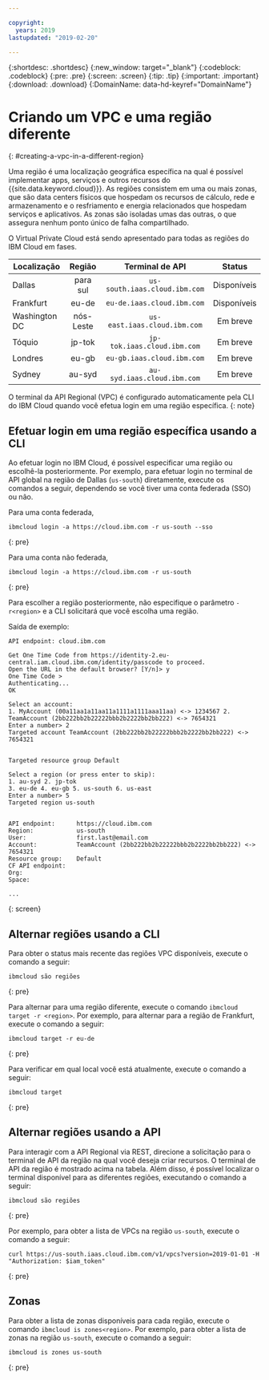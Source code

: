 ```yaml
---

copyright:
  years: 2019
lastupdated: "2019-02-20"

---
```


{:shortdesc: .shortdesc}
{:new_window: target="_blank"}
{:codeblock: .codeblock}
{:pre: .pre}
{:screen: .screen}
{:tip: .tip}
{:important: .important}
{:download: .download}
{:DomainName: data-hd-keyref="DomainName"}

# Criando um VPC e uma região diferente
{: #creating-a-vpc-in-a-different-region}

Uma região é uma localização geográfica específica na qual é possível implementar apps, serviços e outros recursos do {{site.data.keyword.cloud}}}. As regiões consistem em uma ou mais zonas, que são data centers físicos que hospedam os recursos de cálculo, rede e armazenamento e o resfriamento e energia relacionados que hospedam serviços e aplicativos. As zonas são isoladas umas das outras, o que assegura nenhum ponto único de falha compartilhado.

O Virtual Private Cloud está sendo apresentado para todas as regiões do IBM Cloud em fases.

|   Localização     | Região | Terminal de API | Status |
| ------- | :------: | :------: |:------: |
| Dallas | para sul | ` us-south.iaas.cloud.ibm.com `| Disponíveis |
| Frankfurt | eu-de | `eu-de.iaas.cloud.ibm.com`| Disponíveis |
| Washington DC | nós-Leste | ` us-east.iaas.cloud.ibm.com `| Em breve |
| Tóquio | jp-tok | ` jp-tok.iaas.cloud.ibm.com `| Em breve |
| Londres | eu-gb | ` eu-gb.iaas.cloud.ibm.com `| Em breve |
| Sydney | au-syd | ` au-syd.iaas.cloud.ibm.com `| Em breve |

O terminal da API Regional (VPC) é configurado automaticamente pela CLI do IBM Cloud quando você efetua login em uma região específica.
{: note}

## Efetuar login em uma região específica usando a CLI

Ao efetuar login no IBM Cloud, é possível especificar uma região ou escolhê-la posteriormente. Por exemplo, para efetuar login no terminal de API global na região de Dallas (`us-south`) diretamente, execute os comandos a seguir, dependendo se você tiver uma conta federada (SSO) ou não.

Para uma conta federada,

```
ibmcloud login -a https://cloud.ibm.com -r us-south --sso
```
{: pre}

Para uma conta não federada,

```
ibmcloud login -a https://cloud.ibm.com -r us-south
```
{: pre}

Para escolher a região posteriormente, não especifique o parâmetro `-r<region>` e a CLI solicitará que você escolha uma região.

Saída de exemplo:

```
API endpoint: cloud.ibm.com

Get One Time Code from https://identity-2.eu-central.iam.cloud.ibm.com/identity/passcode to proceed.
Open the URL in the default browser? [Y/n]> y
One Time Code >
Authenticating...
OK

Select an account:
1. MyAccount (00a11aa1a11aa11a1111a1111aaa11aa) <-> 1234567 2. TeamAccount (2bb222bb2b22222bbb2b2222bb2bb222) <-> 7654321
Enter a number> 2
Targeted account TeamAccount (2bb222bb2b22222bbb2b2222bb2bb222) <-> 7654321


Targeted resource group Default

Select a region (or press enter to skip):
1. au-syd 2. jp-tok
3. eu-de 4. eu-gb 5. us-south 6. us-east
Enter a number> 5
Targeted region us-south


API endpoint:      https://cloud.ibm.com   
Region:            us-south   
User:              first.last@email.com   
Account:           TeamAccount (2bb222bb2b22222bbb2b2222bb2bb222) <-> 7654321  
Resource group:    Default   
CF API endpoint:      
Org:                  
Space:                

...
```
{: screen}

## Alternar regiões usando a CLI

Para obter o status mais recente das regiões VPC disponíveis, execute o comando a seguir:

```
ibmcloud são regiões
```
{: pre}

Para alternar para uma região diferente, execute o comando `ibmcloud target -r <region>`. Por exemplo, para alternar para a região de Frankfurt, execute o comando a seguir:

```
ibmcloud target -r eu-de
```
{: pre}

Para verificar em qual local você está atualmente, execute o comando a seguir:

```
ibmcloud target
```
{: pre}

## Alternar regiões usando a API  

Para interagir com a API Regional via REST, direcione a solicitação para o terminal de API da região na qual você deseja criar recursos. O terminal de API da região é mostrado acima na tabela. Além disso, é possível localizar o terminal disponível para as diferentes regiões, executando o comando a seguir:

```
ibmcloud são regiões
```
{: pre}


Por exemplo, para obter a lista de VPCs na região `us-south`, execute o comando a seguir:

```
curl https://us-south.iaas.cloud.ibm.com/v1/vpcs?version=2019-01-01 -H "Authorization: $iam_token"
```
{: pre}


## Zonas

Para obter a lista de zonas disponíveis para cada região, execute o comando `ibmcloud is zones<region>`. Por exemplo, para obter a lista de zonas na região `us-south`, execute o comando a seguir:

```
ibmcloud is zones us-south
```
{: pre}
